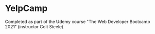 # YelpCamp
 
Completed as part of the Udemy course "The Web Developer Bootcamp 2021" (instructor Colt Steele).
